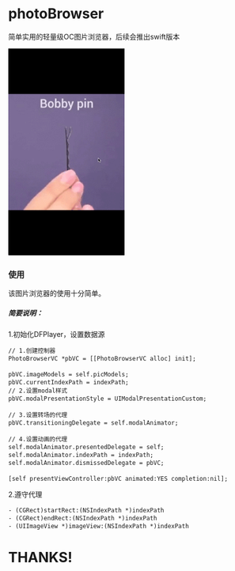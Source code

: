 # photoBrowser
简单实用的轻量级OC图片浏览器，后续会推出swift版本

![image](https://github.com/HaoRuizhi/photoBrowser/blob/master/Git/test.gif)

### 使用
该图片浏览器的使用十分简单。
##### 简要说明：
1.初始化DFPlayer，设置数据源
```
// 1.创建控制器
PhotoBrowserVC *pbVC = [[PhotoBrowserVC alloc] init];

pbVC.imageModels = self.picModels;
pbVC.currentIndexPath = indexPath;
// 2.设置modal样式
pbVC.modalPresentationStyle = UIModalPresentationCustom;

// 3.设置转场的代理
pbVC.transitioningDelegate = self.modalAnimator;

// 4.设置动画的代理
self.modalAnimator.presentedDelegate = self;
self.modalAnimator.indexPath = indexPath;
self.modalAnimator.dismissedDelegate = pbVC;

[self presentViewController:pbVC animated:YES completion:nil];
```
2.遵守代理
```
- (CGRect)startRect:(NSIndexPath *)indexPath
- (CGRect)endRect:(NSIndexPath *)indexPath
- (UIImageView *)imageView:(NSIndexPath *)indexPath
```

# THANKS!
